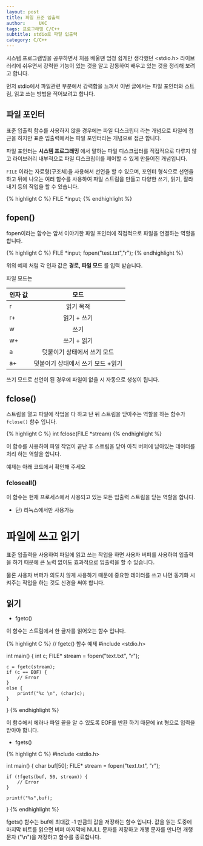 ```yaml
---
layout: post
title: 파일 표준 입출력
author:     UKC
tags: 프로그래밍 C/C++
subtitle: stdio로 파일 입출력 
category: C/C++
---
```


시스템 프로그램밍을 공부하면서 처음 배울땐 엄청 쉽게만 생각했던 <stdio.h> 라이브러리에 쉬우면서 강력한 기능이 있는 것을 알고 감동하여 배우고 있는 것을 정리해 보려고 합니다.

먼저 stdio에서 파일관련 부분에서 강력함을 느껴서 이번 글에서는 파일 포인터와 스트림, 읽고 쓰는 방법을 적어보려고 합니다.

## 파일 포인터 

표준 입출력 함수를 사용하지 않을 경우에는 파일 디스크립터 라는 개념으로 파일에 접근을 하지만 표준 입출력에서는 파일 포인터라는 개념으로 접근 합니다. 

파일 포인터는 __시스템 프로그래밍__ 에서 말하는 파일 디스크립터를 직접적으로 다루지 않고 라이브러리 내부적으로 파일 디스크립터를 제어할 수 있게 만들어진 개념입니다.

`FILE` 이라는 자료형(구조체)을 사용해서 선언을 할 수 있으며, 포인터 형식으로 선언을 하고 뒤에 나오는 여러 함수를 사용하여 파일 스트림을 만들고 다양한 쓰기, 읽기, 잘라내기 등의 작업을 할 수 있습니다.

{% highlight C %}
FILE *input;
{% endhighlight %}

## fopen()

fopen이라는 함수는 앞서 이야기한 파일 포인터에 직접적으로 파일을 연결하는 역할을 합니다.

{% highlight C %}
FILE *input;
fopen("test.txt","r");
{% endhighlight %}

위의 예제 처럼 각 인자 값은 __경로, 파일 모드__ 를 입력 받습니다.

파일 모드는 

인자 값 | 모드
|:----------|:---------:|
r   | 읽기 목적 | 
r+   | 읽기 + 쓰기 | 
w   | 쓰기 | 
w+   | 쓰기 + 읽기 | 
a    | 덧붙이기 상태에서 쓰기 모드 |
a+  | 덧붙이기 상태에서 쓰기 모드 +읽기 |

쓰기 모드로 선언이 된 경우에 파일이 없을 시 자동으로 생성이 됩니다.

## fclose()

스트림을 열고 파일에 작업을 다 하고 난 뒤 스트림을 닫아주는 역할을 하는 함수가 `fclose()` 함수 입니다.

{% highlight C %}
int fclose(FILE *stream)
{% endhighlight %}

이 함수를 사용하여 파일 작업이 끝난 후 스트림을 닫아 아직 버퍼에 남아있는 데이터를 처리 하는 역할을 합니다.

예제는 아래 코드에서 확인해 주세요

### fcloseall()

이 함수는 현재 프로세스에서 사용되고 있는 모든 입출력 스트림을 닫는 역할을 합니다. 

* 단) 리눅스에서만 사용가능

# 파일에 쓰고 읽기

표준 입출력을 사용하여 파일에 읽고 쓰는 작업을 하면 사용자 버퍼를 사용하여 입출력을 하기 때문에 큰 노력 없이도 효과적으로 입출력을 할 수 있습니다.

물론 사용자 버퍼가 의도치 않게 사용하기 때문에 중요한 데이터를 쓰고 나면 동기화 시켜주는 작업을 하는 것도 신경을 써야 합니다.

## 읽기
* fgetc()
 
 이 함수는 스트림에서 한 글자를 읽어오는 함수 입니다. 

{% highlight C %}
// fgetc() 함수 예제
#include <stdio.h>

int main()
{
	int c;
	FILE* stream = fopen("text.txt", "r");

	c = fgetc(stream);
	if (c == EOF) {
		// Error
	}
	else {
		printf("%c \n", (char)c);
	}
}
{% endhighlight %}

이 함수에서 에러나 파일 끝을 알 수 있도록 EOF를 반환 하기 때문에 int 형으로 입력을 받아야 합니다.

* fgets()

{% highlight C %}
#include <stdio.h>

int main()
{
	char buf[50];
	FILE* stream = fopen("text.txt", "r");

	if (!fgets(buf, 50, stream)) {
		// Error
	}

	printf("%s",buf);
}
{% endhighlight %}

fgets() 함수는 buf에 최대값 -1 만큼의 값을 저장하는 함수 입니다. 값을 읽는 도중에 마지막 비트를 읽으면 버퍼 마지막에 NULL 문자를 저장하고
개행 문자를 만나면 개행문자 ("\n")을 저장하고 함수를 종료합니다. 


